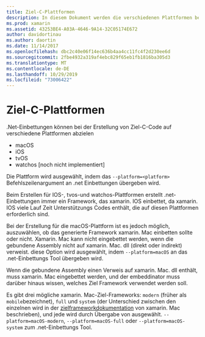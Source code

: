 ```yaml
---
title: Ziel-C-Plattformen
description: In diesem Dokument werden die verschiedenen Plattformen beschrieben, die .net-Einbettungen beim Arbeiten mit Ziel-C-Code als Ziel haben. Hier werden macOS, Ios, tvos und watchos erläutert.
ms.prod: xamarin
ms.assetid: 43253BE4-A03A-4646-9A14-32C05174E672
author: davidortinau
ms.author: daortin
ms.date: 11/14/2017
ms.openlocfilehash: dbc2c40e06f14ec636b4aa4cc11fc4f2d230ee6d
ms.sourcegitcommit: 2fbe4932a319af4ebc829f65eb1fb1816ba305d3
ms.translationtype: MT
ms.contentlocale: de-DE
ms.lasthandoff: 10/29/2019
ms.locfileid: "73006422"
---
```

# <a name="objective-c-platforms"></a>Ziel-C-Plattformen

.Net-Einbettungen können bei der Erstellung von Ziel-C-Code auf verschiedene Plattformen abzielen

* macOS
* iOS
* tvOS
* watchos [noch nicht implementiert]

Die Plattform wird ausgewählt, indem das `--platform=<platform>` Befehlszeilenargument an .net Einbettungen übergeben wird.

Beim Erstellen für IOS-, tvos-und watchos-Plattformen erstellt .net-Einbettungen immer ein Framework, das xamarin. IOS einbettet, da xamarin. IOS viele Lauf Zeit Unterstützungs Codes enthält, die auf diesen Plattformen erforderlich sind.

Bei der Erstellung für die macOS-Plattform ist es jedoch möglich, auszuwählen, ob das generierte Framework xamarin. Mac einbetten sollte oder nicht. Xamarin. Mac kann nicht eingebettet werden, wenn die gebundene Assembly nicht auf xamarin. Mac. dll (direkt oder indirekt) verweist. diese Option wird ausgewählt, indem `--platform=macOS` an das .net-Einbettungs Tool übergeben wird.

Wenn die gebundene Assembly einen Verweis auf xamarin. Mac. dll enthält, muss xamarin. Mac eingebettet werden, und der embeddinator muss darüber hinaus wissen, welches Ziel Framework verwendet werden soll.

Es gibt drei mögliche xamarin. Mac-Ziel-Frameworks: `modern` (früher als `mobile`bezeichnet), `full` und `system` (der Unterschied zwischen den einzelnen wird in der [zielframeworkdokumentation][1] von xamarin. Mac beschrieben), und jede wird durch Übergabe von ausgewählt. `--platform=macOS-modern`, `--platform=macOS-full` oder `--platform=macOS-system` zum .net-Einbettungs Tool.

[1]: ~/mac/platform/target-framework.md
